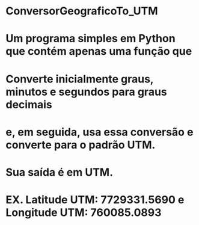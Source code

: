 # ConversorGeograficoTo_UTM
# Um programa simples em Python que contém apenas uma função que 
# Converte inicialmente graus, minutos e segundos para graus decimais
# e, em seguida, usa essa conversão e converte para o padrão UTM.
# Sua saída é em UTM. 
# EX. Latitude UTM: 7729331.5690 e Longitude UTM: 760085.0893
